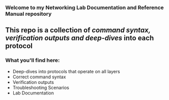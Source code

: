 ### Welcome to my Networking Lab Documentation and Reference Manual repository  

This repo is a collection of *command syntax, verification outputs and deep-dives* into each protocol  
---
### What you'll find here:
* Deep-dives into protocols that operate on all layers
* Correct command syntax
* Verification outputs
* Troubleshooting Scenarios
* Lab Documentation

